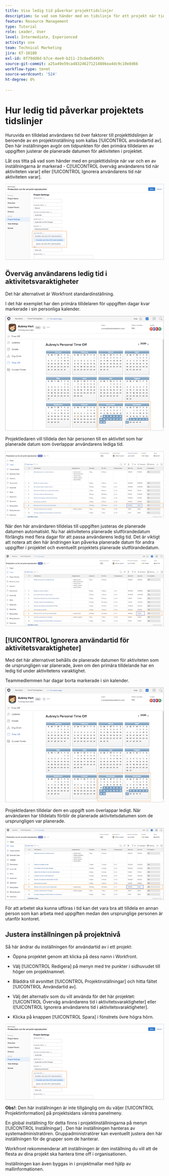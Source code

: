 ```yaml
---
title: Visa ledig tid påverkar projekttidslinjer
description: Se vad som händer med en tidslinje för ett projekt när tiden för inställningen är på och av.
feature: Resource Management
type: Tutorial
role: Leader, User
level: Intermediate, Experienced
activity: use
team: Technical Marketing
jira: KT-10180
exl-id: 0f79dd8d-b7ce-4ee9-b211-23c8ed5d497c
source-git-commit: a25a49e59ca483246271214886ea4dc9c10e8d66
workflow-type: tm+mt
source-wordcount: '524'
ht-degree: 0%

---
```


# Hur ledig tid påverkar projektets tidslinjer

Huruvida en tilldelad användares tid över faktorer till projekttidslinjen är beroende av en projektinställning som kallas [!UICONTROL användartid av]. Den här inställningen avgör om tidpunkten för den primära tilldelaren av uppgiften justerar de planerade datumen för aktiviteten i projektet.

Låt oss titta på vad som händer med en projekttidslinje när var och en av inställningarna är markerad - C[!UICONTROL överväg användarens tid när aktiviteten varar] eller [!UICONTROL Ignorera användarens tid när aktiviteten varar].

![Inställningen för användartid är inaktiverad](assets/toapt_01.png)

## Överväg användarens ledig tid i aktivitetsvaraktigheter

Det här alternativet är Workfront standardinställning.

I det här exemplet har den primära tilldelaren för uppgiften dagar kvar markerade i sin personliga kalender.

![personlig kalender](assets/toapt_02.png)

Projektledaren vill tilldela den här personen till en aktivitet som har planerade datum som överlappar användarens lediga tid.

![projektaktivitet med datum](assets/toapt_03.png)

När den här användaren tilldelas till uppgiften justeras de planerade datumen automatiskt. Nu har aktivitetens planerade slutförandedatum förlängts med flera dagar för att passa användarens ledig tid. Det är viktigt att notera att den här ändringen kan påverka planerade datum för andra uppgifter i projektet och eventuellt projektets planerade slutförandedatum.

![projektaktivitet med förfallodatum](assets/toapt_04.png)

## [!UICONTROL Ignorera användartid för aktivitetsvaraktigheter]

Med det här alternativet behålls de planerade datumen för aktiviteten som de ursprungligen var planerade, även om den primära tilldelande har en ledig tid under aktivitetens varaktighet.

Teammedlemmen har dagar borta markerade i sin kalender.

![pto-kalender med inaktiverade datum](assets/toapt_05.png)

Projektledaren tilldelar dem en uppgift som överlappar ledigt. När användaren har tilldelats förblir de planerade aktivitetsdatumen som de ursprungligen var planerade.

![justera projektaktivitetsdatum](assets/toapt_06.png)

För att arbetet ska kunna utföras i tid kan det vara bra att tilldela en annan person som kan arbeta med uppgiften medan den ursprunglige personen är utanför kontoret.

## Justera inställningen på projektnivå

Så här ändrar du inställningen för användartid av i ett projekt:

* Öppna projektet genom att klicka på dess namn i Workfront.

* Välj [!UICONTROL Redigera] på menyn med tre punkter i sidhuvudet till höger om projektnamnet.

* Bläddra till avsnittet [!UICONTROL Projektinställningar] och hitta fältet [!UICONTROL Användartid av].

* Välj det alternativ som du vill använda för det här projektet: [!UICONTROL Överväg användarens tid i aktivitetsvaraktigheter] eller I[!UICONTROL Ignorera användarens tid i aktivitetsvaraktigheter].

* Klicka på knappen [!UICONTROL Spara] i fönstrets övre högra hörn.

![Överväg att lägga till användarens tid i varaktigheter för aktiviteter](assets/toapt_07.png)


**Obs!**: Den här inställningen är inte tillgänglig om du väljer [!UICONTROL Projektinformation] på projektsidans vänstra panelmeny.

En global inställning för detta finns i projektinställningarna på menyn [!UICONTROL Inställningar] . Den här inställningen hanteras av systemadministratören. Gruppadministratörer kan eventuellt justera den här inställningen för de grupper som de hanterar.

Workfront rekommenderar att inställningen är den inställning du vill att de flesta av dina projekt ska hantera time off i organisationen.

Inställningen kan även byggas in i projektmallar med hjälp av mallinformationen.
